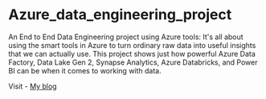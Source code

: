# Azure_data_engineering_project
An End to End Data Engineering project using Azure tools:
It's all about using the smart tools in Azure to turn ordinary raw data into useful insights that we can actually use. This project shows just how powerful Azure Data Factory, Data Lake Gen 2, Synapse Analytics, Azure Databricks, and Power BI can be when it comes to working with data.

Visit - [My blog]([url](https://dev.to/metal0bird/end-to-end-netflix-data-analytics-project-using-microsoft-azure-tools-45bd)https://dev.to/metal0bird/end-to-end-netflix-data-analytics-project-using-microsoft-azure-tools-45bd)
